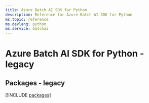 ```yaml
---
title: Azure Batch AI SDK for Python
description: Reference for Azure Batch AI SDK for Python
ms.topic: reference
ms.devlang: python
ms.service: batchai
---
```

# Azure Batch AI SDK for Python - legacy
## Packages - legacy
[!INCLUDE [packages](batch-ai-index.md)]

